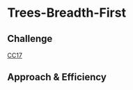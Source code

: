 # Trees-Breadth-First

## Challenge

[CC17](https://canvas.instructure.com/courses/5233640/assignments/32144434)

## Approach & Efficiency
